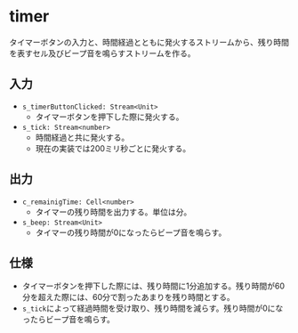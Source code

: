 # timer

タイマーボタンの入力と、時間経過とともに発火するストリームから、残り時間を表すセル及びビープ音を鳴らすストリームを作る。

## 入力
- `s_timerButtonClicked: Stream<Unit>`
	- タイマーボタンを押下した際に発火する。
- `s_tick: Stream<number>`
	- 時間経過と共に発火する。
	- 現在の実装では200ミリ秒ごとに発火する。

## 出力
- `c_remainigTime: Cell<number>`
	- タイマーの残り時間を出力する。単位は分。
- `s_beep: Stream<Unit>`
	- タイマーの残り時間が0になったらビープ音を鳴らす。

## 仕様
- タイマーボタンを押下した際には、残り時間に1分追加する。残り時間が60分を超えた際には、60分で割ったあまりを残り時間とする。
- `s_tick`によって経過時間を受け取り、残り時間を減らす。残り時間が0になったらビープ音を鳴らす。
